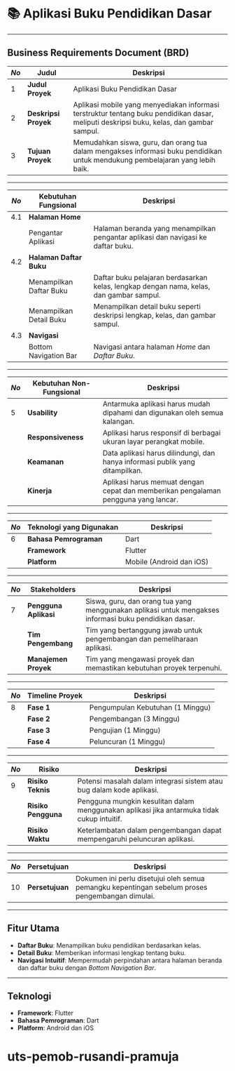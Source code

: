 # 📚 Aplikasi Buku Pendidikan Dasar

---

## **Business Requirements Document (BRD)**

| *No* | **Judul**                      | **Deskripsi**                                                                                                                                     |
|------|--------------------------------|---------------------------------------------------------------------------------------------------------------------------------------------------|
| 1    | **Judul Proyek**               | Aplikasi Buku Pendidikan Dasar                                                                                                                    |
| 2    | **Deskripsi Proyek**           | Aplikasi mobile yang menyediakan informasi terstruktur tentang buku pendidikan dasar, meliputi deskripsi buku, kelas, dan gambar sampul.           |
| 3    | **Tujuan Proyek**              | Memudahkan siswa, guru, dan orang tua dalam mengakses informasi buku pendidikan untuk mendukung pembelajaran yang lebih baik.                      |

---

| *No* | **Kebutuhan Fungsional**       | **Deskripsi**                                                                                                                                     |
|------|--------------------------------|---------------------------------------------------------------------------------------------------------------------------------------------------|
| 4.1  | **Halaman Home**               |                                                                                                                                                   |
|      | Pengantar Aplikasi             | Halaman beranda yang menampilkan pengantar aplikasi dan navigasi ke daftar buku.                                                                  |
| 4.2  | **Halaman Daftar Buku**        |                                                                                                                                                   |
|      | Menampilkan Daftar Buku        | Daftar buku pelajaran berdasarkan kelas, lengkap dengan nama, kelas, dan gambar sampul.                                                           |
|      | Menampilkan Detail Buku        | Menampilkan detail buku seperti deskripsi lengkap, kelas, dan gambar sampul.                                                                       |
| 4.3  | **Navigasi**                   |                                                                                                                                                   |
|      | Bottom Navigation Bar          | Navigasi antara halaman *Home* dan *Daftar Buku*.                                                                                                 |

---

| *No* | **Kebutuhan Non-Fungsional**   | **Deskripsi**                                                                                                                                     |
|------|--------------------------------|---------------------------------------------------------------------------------------------------------------------------------------------------|
| 5    | **Usability**                  | Antarmuka aplikasi harus mudah dipahami dan digunakan oleh semua kalangan.                                                                        |
|      | **Responsiveness**             | Aplikasi harus responsif di berbagai ukuran layar perangkat mobile.                                                                               |
|      | **Keamanan**                   | Data aplikasi harus dilindungi, dan hanya informasi publik yang ditampilkan.                                                                      |
|      | **Kinerja**                    | Aplikasi harus memuat dengan cepat dan memberikan pengalaman pengguna yang lancar.                                                                 |

---

| *No* | **Teknologi yang Digunakan**   | **Deskripsi**                                                                                                                                     |
|------|--------------------------------|---------------------------------------------------------------------------------------------------------------------------------------------------|
| 6    | **Bahasa Pemrograman**         | Dart                                                                                                                                              |
|      | **Framework**                  | Flutter                                                                                                                                           |
|      | **Platform**                   | Mobile (Android dan iOS)                                                                                                                          |

---

| *No* | **Stakeholders**               | **Deskripsi**                                                                                                                                     |
|------|--------------------------------|---------------------------------------------------------------------------------------------------------------------------------------------------|
| 7    | **Pengguna Aplikasi**          | Siswa, guru, dan orang tua yang menggunakan aplikasi untuk mengakses informasi buku pendidikan dasar.                                             |
|      | **Tim Pengembang**             | Tim yang bertanggung jawab untuk pengembangan dan pemeliharaan aplikasi.                                                                          |
|      | **Manajemen Proyek**           | Tim yang mengawasi proyek dan memastikan kebutuhan proyek terpenuhi.                                                                              |

---

| *No* | **Timeline Proyek**            | **Deskripsi**                                                                                                                                     |
|------|--------------------------------|---------------------------------------------------------------------------------------------------------------------------------------------------|
| 8    | **Fase 1**                     | Pengumpulan Kebutuhan (1 Minggu)                                                                                                                  |
|      | **Fase 2**                     | Pengembangan (3 Minggu)                                                                                                                           |
|      | **Fase 3**                     | Pengujian (1 Minggu)                                                                                                                              |
|      | **Fase 4**                     | Peluncuran (1 Minggu)                                                                                                                             |

---

| *No* | **Risiko**                     | **Deskripsi**                                                                                                                                     |
|------|--------------------------------|---------------------------------------------------------------------------------------------------------------------------------------------------|
| 9    | **Risiko Teknis**              | Potensi masalah dalam integrasi sistem atau bug dalam kode aplikasi.                                                                              |
|      | **Risiko Pengguna**            | Pengguna mungkin kesulitan dalam menggunakan aplikasi jika antarmuka tidak cukup intuitif.                                                        |
|      | **Risiko Waktu**               | Keterlambatan dalam pengembangan dapat mempengaruhi peluncuran aplikasi.                                                                          |

---

| *No* | **Persetujuan**                | **Deskripsi**                                                                                                                                     |
|------|--------------------------------|---------------------------------------------------------------------------------------------------------------------------------------------------|
| 10   | **Persetujuan**                | Dokumen ini perlu disetujui oleh semua pemangku kepentingan sebelum proses pengembangan dimulai.                                                 |

---

## **Fitur Utama**
- **Daftar Buku**: Menampilkan buku pendidikan berdasarkan kelas.
- **Detail Buku**: Memberikan informasi lengkap tentang buku.
- **Navigasi Intuitif**: Mempermudah perpindahan antara halaman beranda dan daftar buku dengan *Bottom Navigation Bar*.

---

## **Teknologi**
- **Framework**: Flutter
- **Bahasa Pemrograman**: Dart
- **Platform**: Android dan iOS
# uts-pemob-rusandi-pramuja
